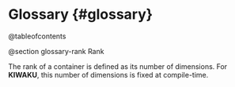 Glossary {#glossary}
========

@tableofcontents

@section glossary-rank Rank

The rank of a container is defined as its number of dimensions. For **KIWAKU**, this number of
dimensions is fixed at compile-time.

